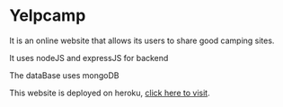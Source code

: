 <h1>Yelpcamp</h1>

<p>It is an online website that allows its users to share good camping sites.</p>
<p>It uses nodeJS and expressJS for backend</p>
<p>The dataBase uses mongoDB</p>

<p>This website is deployed on heroku, <a href="https://dashboard.heroku.com/apps/yelpcamp-1awaleed/deploy/heroku-git">click here to visit</a>.</p>
  
